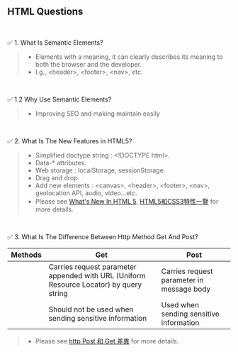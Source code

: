 ## HTML Questions
<br/>

:white_check_mark: 1. What Is Semantic Elements?

> - Elements with a meaning, it can clearly describes its meaning to both the browser and the developer. <br/>
> - I.g., \<header>, \<footer>, \<nav>, etc.
<br/>

:white_check_mark: 1.2 Why Use Semantic Elements?

> - Improving SEO and making maintain easily
<br/>

:white_check_mark: 2. What Is The New Features in HTML5?

> - Simplified doctype string : \<!DOCTYPE html>.
> - Data-* attributes.
> - Web storage : localStorage, sessionStorage.
> - Drag and drop.
> - Add new elements : \<canvas>, \<header>, \<footer>, \<nav>, geolocation API, audio, video...etc.
> - Please see [What's New In HTML 5](https://www.lifewire.com/whats-new-in-html5-3467974), [HTML5和CSS3特性一覽](https://blog.csdn.net/chandoudeyuyi/article/details/69206236) for more details.
<br/>

:white_check_mark: 3. What Is The Difference Between Http Method Get And Post?

| Methods |  Get |  Post | 
|---|---|---|
|  | Carries request parameter appended with URL (Uniform Resource Locator) by query string | Carries request parameter in message body | 
|  | Should not be used when sending sensitive information | Used when sending sensitive information | 
> - Please see [http Post 和 Get 差異](https://medium.com/@totoroLiu/http-post-%E5%92%8C-get-%E5%B7%AE%E7%95%B0-928829d29914) for more details.
<br/>
